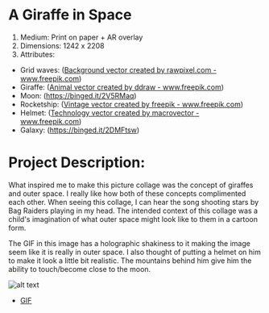 # A Giraffe in Space

1. Medium: Print on paper + AR overlay
2. Dimensions: 1242 x 2208
3. Attributes: 
* Grid waves: (<a href="https://www.freepik.com/free-photos-vectors/background">Background vector created by rawpixel.com - www.freepik.com</a>)
* Giraffe: (<a href="https://www.freepik.com/free-photos-vectors/animal">Animal vector created by ddraw - www.freepik.com</a>)
* Moon: (https://binged.it/2V5RMaq)
* Rocketship: (<a href="https://www.freepik.com/free-photos-vectors/vintage">Vintage vector created by freepik - www.freepik.com</a>)
* Helmet: (<a href="https://www.freepik.com/free-photos-vectors/technology">Technology vector created by macrovector - www.freepik.com</a>)
* Galaxy: (https://binged.it/2DMFtsw)

# Project Description:
   What inspired me to make this picture collage was the concept of giraffes and outer space. I really like how both of these concepts
   complimented each other. When seeing this collage, I can hear the song shooting stars by Bag Raiders playing in my head. The intended 
   context of this collage was a child's imagination of what outer space might look like to them in a cartoon form.
   
   The GIF in this image has a holographic shakiness to it making the image seem like it is really in outer space. I also thought of 
   putting a helmet on him to make it look a little bit realistic.  The mountains behind him give him the ability to touch/become close
   to the moon.
 
  

![alt text](https://i.imgur.com/76RWU9M.jpg)

* [GIF](https://gph.is/g/Zk15KPE)
